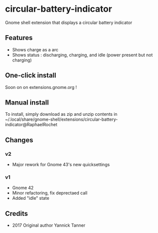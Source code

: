 # circular-battery-indicator
Gnome shell extension that displays a circular battery indicator

## Features
- Shows charge as a arc
- Shows status : discharging, charging, and idle (power present but not charging)

## One-click install
Soon on on extensions.gnome.org !

## Manual install
To install, simply download as zip and unzip contents in ~/.local/share/gnome-shell/extensions/circular-battery-indicator@RaphaelRochet

## Changes

### v2
- Major rework for Gnome 43's new quicksettings

### v1
- Gnome 42
- Minor refactoring, fix deprectaed call
- Added "idle" state

## Credits
- 2017 Original author Yannick Tanner

